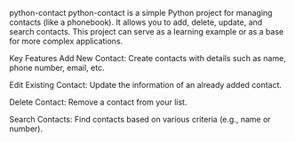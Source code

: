 python-contact
python-contact is a simple Python project for managing contacts (like a phonebook). It allows you to add, delete, update, and search contacts. This project can serve as a learning example or as a base for more complex applications.

Key Features
Add New Contact: Create contacts with details such as name, phone number, email, etc.

Edit Existing Contact: Update the information of an already added contact.

Delete Contact: Remove a contact from your list.

Search Contacts: Find contacts based on various criteria (e.g., name or number).


